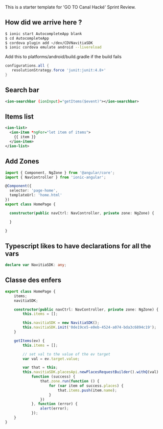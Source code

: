 This is a starter template for 'GO TO Canal Hacké' Sprint Review.

## How did we arrive here ?

```bash
$ ionic start AutocompleteApp blank
$ cd AutocompleteApp
$ cordova plugin add ~/dev/CDVNavitiaSDK
$ ionic cordova emulate android --livereload
```

Add this to platforms/android/build.gradle if the build fails
```groovy
configurations.all {
   resolutionStrategy.force 'junit:junit:4.8+'
}
```

## Search bar
```xml
<ion-searchbar (ionInput)="getItems($event)"></ion-searchbar>
```

## Items list
```xml
<ion-list>
  <ion-item *ngFor="let item of items">
    {{ item }}
  </ion-item>
</ion-list>
```

## Add Zones
```typescript
import { Component, NgZone } from '@angular/core';
import { NavController } from 'ionic-angular';

@Component({
  selector: 'page-home',
  templateUrl: 'home.html'
})
export class HomePage {

  constructor(public navCtrl: NavController, private zone: NgZone) {

  }

}
```

## Typescript likes to have declarations for all the vars
```typescript
declare var NavitiaSDK: any;
```

## Classe des enfers
```typescript
export class HomePage {
    items;
    navitiaSDK;

    constructor(public navCtrl: NavController, private zone: NgZone) {
        this.items = [];

        this.navitiaSDK = new NavitiaSDK();
        this.navitiaSDK.init('0de19ce5-e0eb-4524-a074-bda3c6894c19');
    }

    getItems(ev) {
        this.items = [];

        // set val to the value of the ev target
        var val = ev.target.value;

        var that = this;
        this.navitiaSDK.placesApi.newPlacesRequestBuilder().withQ(val).get(
            function (success) {
                that.zone.run(function () {
                    for (var item of success.places) {
                        that.items.push(item.name);
                    }
                })
            }, function (error) {
                alert(error);
            });
    }
}
```
